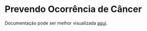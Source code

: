 
Prevendo Ocorrência de Câncer
======================
Documentação pode ser melhor visualizada  <a href="https://github.com/lucvsbraga/DataScience/blob/main/PrevendoOcorrenciaDeCancer/Documentação.pdf">aqui</a>.
